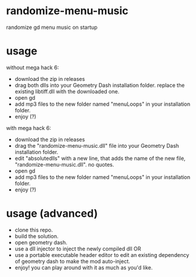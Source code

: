 # randomize-menu-music
 randomize gd menu music on startup

# usage
without mega hack 6:
- download the zip in releases
- drag both dlls into your Geometry Dash installation folder. replace the existing libtiff.dll with the downloaded one.
- open gd
- add mp3 files to the new folder named "menuLoops" in your installation folder.
- enjoy (?)

with mega hack 6:
- download the zip in releases
- drag the "randomize-menu-music.dll" file into your Geometry Dash installation folder.
- edit "absolutedlls" with a new line, that adds the name of the new file, "randomize-menu-music.dll". no quotes.
- open gd
- add mp3 files to the new folder named "menuLoops" in your installation folder.
- enjoy (?)

# usage (advanced)
- clone this repo.
- build the solution.
- open geometry dash.
- use a dll injector to inject the newly compiled dll OR
- use a portable executable header editor to edit an existing dependency of geometry dash to make the mod auto-inject.
- enjoy! you can play around with it as much as you'd like.
